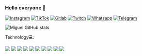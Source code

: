 ### Hello everyone 👋

[![Instagram](https://img.shields.io/badge/Instagram-E4405F?style=for-the-badge&logo=instagram&logoColor=white)](https://www.instagram.com/miguel_santos26_/)
[![TikTok](https://img.shields.io/badge/TikTok-000000?style=for-the-badge&logo=tiktok&logoColor=white)](https://www.tiktok.com/@miguel26_10)
[![Gitlab](https://img.shields.io/badge/GitLab-330F63?style=for-the-badge&logo=gitlab&logoColor=white)](https://gitlab.com/Mikyy_26)
[![Twitch](https://img.shields.io/badge/Twitch-9146FF?style=for-the-badge&logo=twitch&logoColor=white)](https://www.twitch.tv/m1ke_26)
[![Whatsapp](https://img.shields.io/badge/WhatsApp-25D366?style=for-the-badge&logo=whatsapp&logoColor=white)](https://whatapp.me/+351 913 178 171)
[![Telegram](https://img.shields.io/badge/Telegram-2CA5E0?style=for-the-badge&logo=telegram&logoColor=white)](https://t.me/m1ke_26)

![Miguel GitHub stats](https://github-readme-stats.vercel.app/api?username=Mikyy26&rank_icon=github&theme=dark)

Technology💻:

<div style="display: inline_block">
  <img align="center" src="https://img.shields.io/badge/Java-ED8B00?style=for-the-badge&logo=openjdk&logoColor=white"/>
  <img align="center" src="https://img.shields.io/badge/Spring-6DB33F?style=for-the-badge&logo=spring&logoColor=white"/>
  <img align="center" src="https://img.shields.io/badge/MySQL-005C84?style=for-the-badge&logo=mysql&logoColor=white"/>
  <img align="center" src="https://img.shields.io/badge/Hibernate-59666C?style=for-the-badge&logo=Hibernate&logoColor=white"/>
  <img align="center" src="https://img.shields.io/badge/JavaScript-323330?style=for-the-badge&logo=javascript&logoColor=F7DF1E"/>
  <img align="center" src="https://img.shields.io/badge/HTML-E34F26?style=for-the-badge&logo=html5&logoColor=white"/>
  <img align="center" src="https://img.shields.io/badge/CSS-1572B6?&style=for-the-badge&logo=css3&logoColor=white"/>
  <img align="center" src="https://img.shields.io/badge/Bootstrap-563D7C?style=for-the-badge&logo=bootstrap&logoColor=white"/>  
  <img align="center" src="https://img.shields.io/badge/Visual_Studio-5C2D91?style=for-the-badge&logo=visual%20studio&logoColor=white"/>
  <img align="center" src="https://aleen42.github.io/badges/src/photoshop.svg"/>  
</div>
